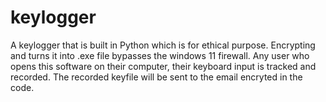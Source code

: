 # keylogger
A keylogger that is built in Python which is for ethical purpose.
Encrypting and turns it into .exe file bypasses the windows 11 firewall.
Any user who opens this software on their computer, their keyboard input is tracked and recorded.
The recorded keyfile will be sent to the email encryted in the code.
